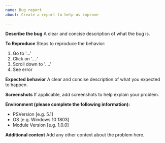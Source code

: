 ```yaml
---
name: Bug report
about: Create a report to help us improve

---
```


**Describe the bug**
A clear and concise description of what the bug is.

**To Reproduce**
Steps to reproduce the behavior:
1. Go to '...'
2. Click on '....'
3. Scroll down to '....'
4. See error

**Expected behavior**
A clear and concise description of what you expected to happen.

**Screenshots**
If applicable, add screenshots to help explain your problem.

**Environment (please complete the following information):**
 - PSVersion [e.g. 5.1]
 - OS [e.g. Windows 10 1803]
 - Module Version [e.g. 1.0.0]

**Additional context**
Add any other context about the problem here.
